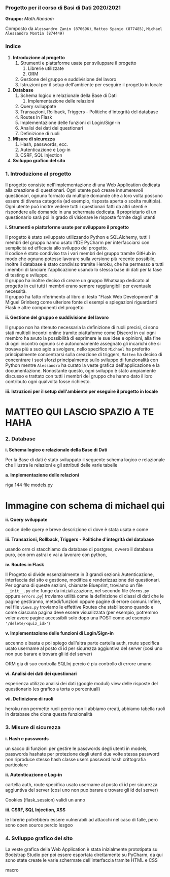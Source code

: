 ### Progetto per il corso di Basi di Dati 2020/2021

__Gruppo:__ _Math.Random_

Composto da
``Alessandro Zanin (870696)``, ``Matteo Spanio (877485)``, ``Michael Alessandro Montin (874449)``

### Indice

1. **Introduzione al progetto**
   1. Strumenti e piattaforme usate per sviluppare il progetto
      1. Librerie utilizzate
      2. ORM
   2. Gestione del gruppo e suddivisione del lavoro
   3. Istruzioni per il setup dell'ambiente per eseguire il progetto in locale
2. **Database**
   1. Schema logico e relazionale della Base di Dati
      1. Implementazione delle relazioni
   2. Query sviluppate
   3. Transazioni, Rollback, Triggers - Politiche d'integrità del database
   4. Routes in Flask
   5. Implementazione delle funzioni di Login/Sign-in
   6. Analisi dei dati dei questionari
   7. Definizione di ruoli
4. **Misure di sicurezza**
   1. Hash, passwords, ecc.
   2. Autenticazione e Log-in
   3. CSRF, SQL Injection
5. **Sviluppo grafico del sito**

### 1. Introduzione al progetto

Il progetto consiste nell'implementazione di una Web Application 
dedicata alla creazione di questionari. 
Ogni utente può creare innumerevoli questionari, ognuno formato da 
multiple domande che a loro volta possono essere di 
diversa categoria (ad esempio, risposta aperta o scelta multipla).
Ogni utente può inoltre vedere tutti i questionari fatti da altri utenti
e rispondere alle domande in una schermata dedicata.
Il proprietario di un questionario sarà poi in grado di visionare le
risposte fornite dagli utenti 

**i. Strumenti e piattaforme usate per sviluppare il progetto**

Il progetto è stato sviluppato utilizzando Python e SQLAlchemy,
tutti i membri del gruppo hanno usato l'IDE PyCharm per 
interfacciarsi con semplicità ed efficacia allo sviluppo del progetto.\
Il codice è stato condiviso tra i vari membri del gruppo tramite
GitHub in modo che ognuno potesse lavorare sulla versione più recente
possibile, inoltre il database è stato condiviso tramite Heroku, che
ha permesso a tutti i membri di lanciare l'applicazione usando lo
stessa base di dati per la fase di testing e sviluppo.\
Il gruppo ha inoltre deciso di creare un gruppo Whatsapp dedicato al
progetto in cui tutti i membri erano sempre raggiungibili per 
eventuale necessità.\
Il gruppo ha fatto riferimento al libro di testo "Flask Web Development"
di Miguel Grinberg come ulteriore fonte di esempi e spiegazioni riguardanti
Flask e altre componenti del progetto

**ii. Gestione del gruppo e suddivisione del lavoro**

Il gruppo non ha ritenuto necessaria la definizione di ruoli precisi,
ci sono stati multipli incontri online tramite piattaforme come Discord
in cui ogni membro ha avuto la possibilità di esprimere le sue idee
e opinioni, alla fine di ogni incontro ognuno si è autonomamente
assegnato gli incarichi che si trovava più a suo agio a svolgere,
nello specifico `Michael` ha preferito principalmente concentrarsi sulla
creazione di triggers, `Matteo` ha deciso di
concentrare i suoi sforzi principalmente sullo sviluppo di funzionalità
con Python mentre `Alessandro` ha curato la veste grafica 
dell'applicazione e la documentazione. 
Nonostante questo, ogni sviluppo è stato ampiamente discusso e trattato
con tutti i membri del gruppo che hanno dato il loro contributo ogni 
qualvolta fosse richiesto.

**iii. Istruzioni per il setup dell'ambiente per eseguire il progetto in locale**

# **MATTEO QUI LASCIO SPAZIO A TE HAHA**

### 2. Database

**i. Schema logico e relazionale della Base di Dati**

Per la Base di dati è stato sviluppato il seguente schema logico
e relazionale che illustra le relazioni e gli attributi delle varie 
tabelle

**a. Implementazione delle relazioni**

riga 144 file models.py

# **Immagine con schema di michael qui**

**ii. Query sviluppate**

codice delle query e breve descrizione di dove è 
stata usata e come

**iii. Transazioni, Rollback, Triggers - Politiche d'integrità del database**

usando orm ci stacchiamo da database di postgres,
ovvero il database puro, con orm astrai e vai a lavorare
con python, 

**iv. Routes in Flask**

Il Progetto si divide essenzialmente in 3 grandi sezioni: 
Autenticazione, interfaccia
del sito e gestione, modifica e renderizzazione dei questionari.\
Per ognuna di queste sezioni, chiamate Blueprint, troviamo
un file `__init__.py` che funge da inizializzazione,
nel secondo file (`forms.py` oppure `errors.py`) troviamo 
utilità come la definizione di classi di dati che le pagine
gestiranno, metodi/funzioni oppure pagine di errore comuni.
Infine, nel file `views.py` troviamo le effettive Routes
che stabiliscono quando e come ciascuna pagina deve
essere visualizzata (per esempio, potremmo voler avere
pagine accessibili solo dopo una 
POST come ad esempio `'/delete/<quiz_id>'`)

**v. Implementazione delle funzioni di Login/Sign-in**

accenno e basta e poi spiego
dall'altra parte
cartella auth, route specifica 
usato username al posto di id per sicurezza aggiuntiva 
del server (cosi uno non puo barare e trovare gli id del
server) 

ORM gia di suo controlla SQLInj percio è piu
controllo di errore umano

**vi. Analisi dei dati dei questionari**

esperienza utilizzo analisi dei dati (google moduli) view 
delle risposte del questionario (es grafico a torta o percentuali)

**vii. Definizione di ruoli**

heroku non permette ruoli percio non li abbiamo creati,
abbiamo tabella ruoli in database che clona questa
funzionalità

### 3. Misure di sicurezza

**i. Hash e passwords**

un sacco di funzioni per gestire le passwords degli utenti
in models, passwords hashate per protezione degli utenti
due volte stessa password non riproduce stesso hash
classe users password hash crittografia particolare

**ii. Autenticazione e Log-in**

cartella auth, route specifica 
usato username al posto di id per sicurezza aggiuntiva 
del server (cosi uno non puo barare e trovare gli id del
server) 

Cookies (flask_session) validi un anno 

**iii. CSRF, SQL Injection, XSS**

le librerie potrebbero essere vulnerabili ad attacchi nel caso di 
falle, pero sono open source percio lesgoo 

### 4. Sviluppo grafico del sito

La veste grafica della Web Application è stata inizialmente prototipata
su Bootstrap Studio per poi essere esportata direttamente su 
PyCharm, da qui sono state create le varie schermate dell'interfaccia
tramite HTML e CSS

macro 

